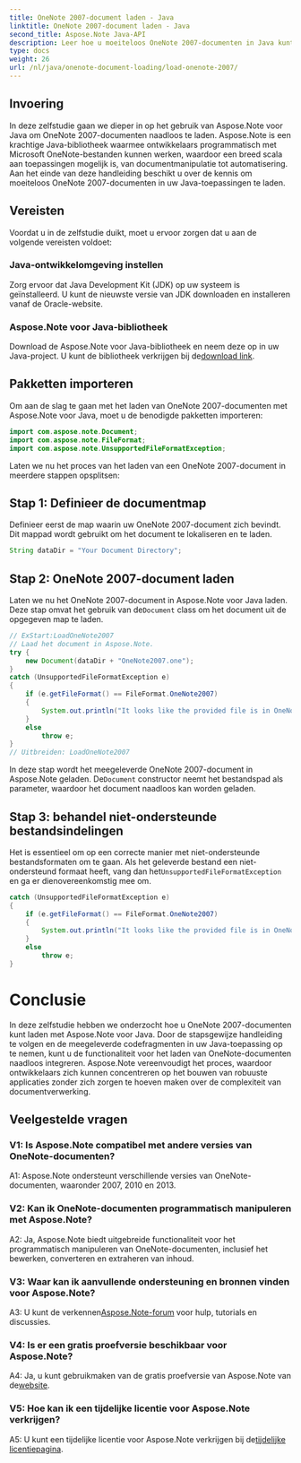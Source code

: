 ```yaml
---
title: OneNote 2007-document laden - Java
linktitle: OneNote 2007-document laden - Java
second_title: Aspose.Note Java-API
description: Leer hoe u moeiteloos OneNote 2007-documenten in Java kunt laden met Aspose.Note. Verbeter de mogelijkheden van uw Java-applicatie met de robuuste functionaliteit van Aspose.Note.
type: docs
weight: 26
url: /nl/java/onenote-document-loading/load-onenote-2007/
---
```

## Invoering

In deze zelfstudie gaan we dieper in op het gebruik van Aspose.Note voor Java om OneNote 2007-documenten naadloos te laden. Aspose.Note is een krachtige Java-bibliotheek waarmee ontwikkelaars programmatisch met Microsoft OneNote-bestanden kunnen werken, waardoor een breed scala aan toepassingen mogelijk is, van documentmanipulatie tot automatisering. Aan het einde van deze handleiding beschikt u over de kennis om moeiteloos OneNote 2007-documenten in uw Java-toepassingen te laden.

## Vereisten

Voordat u in de zelfstudie duikt, moet u ervoor zorgen dat u aan de volgende vereisten voldoet:

### Java-ontwikkelomgeving instellen

Zorg ervoor dat Java Development Kit (JDK) op uw systeem is geïnstalleerd. U kunt de nieuwste versie van JDK downloaden en installeren vanaf de Oracle-website.

### Aspose.Note voor Java-bibliotheek

 Download de Aspose.Note voor Java-bibliotheek en neem deze op in uw Java-project. U kunt de bibliotheek verkrijgen bij de[download link](https://releases.aspose.com/note/java/).

## Pakketten importeren

Om aan de slag te gaan met het laden van OneNote 2007-documenten met Aspose.Note voor Java, moet u de benodigde pakketten importeren:

```java
import com.aspose.note.Document;
import com.aspose.note.FileFormat;
import com.aspose.note.UnsupportedFileFormatException;
```

Laten we nu het proces van het laden van een OneNote 2007-document in meerdere stappen opsplitsen:

## Stap 1: Definieer de documentmap

Definieer eerst de map waarin uw OneNote 2007-document zich bevindt. Dit mappad wordt gebruikt om het document te lokaliseren en te laden.

```java
String dataDir = "Your Document Directory";
```

## Stap 2: OneNote 2007-document laden

 Laten we nu het OneNote 2007-document in Aspose.Note voor Java laden. Deze stap omvat het gebruik van de`Document` class om het document uit de opgegeven map te laden.

```java
// ExStart:LoadOneNote2007
// Laad het document in Aspose.Note.
try {
    new Document(dataDir + "OneNote2007.one");
}
catch (UnsupportedFileFormatException e)
{
    if (e.getFileFormat() == FileFormat.OneNote2007)
    {
        System.out.println("It looks like the provided file is in OneNote 2007 format that is not supported.");
    }
    else
        throw e;
}
// Uitbreiden: LoadOneNote2007
```

In deze stap wordt het meegeleverde OneNote 2007-document in Aspose.Note geladen. De`Document` constructor neemt het bestandspad als parameter, waardoor het document naadloos kan worden geladen.

## Stap 3: behandel niet-ondersteunde bestandsindelingen

 Het is essentieel om op een correcte manier met niet-ondersteunde bestandsformaten om te gaan. Als het geleverde bestand een niet-ondersteund formaat heeft, vang dan het`UnsupportedFileFormatException` en ga er dienovereenkomstig mee om.

```java
catch (UnsupportedFileFormatException e)
{
    if (e.getFileFormat() == FileFormat.OneNote2007)
    {
        System.out.println("It looks like the provided file is in OneNote 2007 format that is not supported.");
    }
    else
        throw e;
}
```

# Conclusie

In deze zelfstudie hebben we onderzocht hoe u OneNote 2007-documenten kunt laden met Aspose.Note voor Java. Door de stapsgewijze handleiding te volgen en de meegeleverde codefragmenten in uw Java-toepassing op te nemen, kunt u de functionaliteit voor het laden van OneNote-documenten naadloos integreren. Aspose.Note vereenvoudigt het proces, waardoor ontwikkelaars zich kunnen concentreren op het bouwen van robuuste applicaties zonder zich zorgen te hoeven maken over de complexiteit van documentverwerking.

## Veelgestelde vragen

### V1: Is Aspose.Note compatibel met andere versies van OneNote-documenten?

A1: Aspose.Note ondersteunt verschillende versies van OneNote-documenten, waaronder 2007, 2010 en 2013.

### V2: Kan ik OneNote-documenten programmatisch manipuleren met Aspose.Note?

A2: Ja, Aspose.Note biedt uitgebreide functionaliteit voor het programmatisch manipuleren van OneNote-documenten, inclusief het bewerken, converteren en extraheren van inhoud.

### V3: Waar kan ik aanvullende ondersteuning en bronnen vinden voor Aspose.Note?

 A3: U kunt de verkennen[Aspose.Note-forum](https://forum.aspose.com/c/note/28) voor hulp, tutorials en discussies.

### V4: Is er een gratis proefversie beschikbaar voor Aspose.Note?

 A4: Ja, u kunt gebruikmaken van de gratis proefversie van Aspose.Note van de[website](https://releases.aspose.com/).

### V5: Hoe kan ik een tijdelijke licentie voor Aspose.Note verkrijgen?

 A5: U kunt een tijdelijke licentie voor Aspose.Note verkrijgen bij de[tijdelijke licentiepagina](https://purchase.aspose.com/temporary-license/).